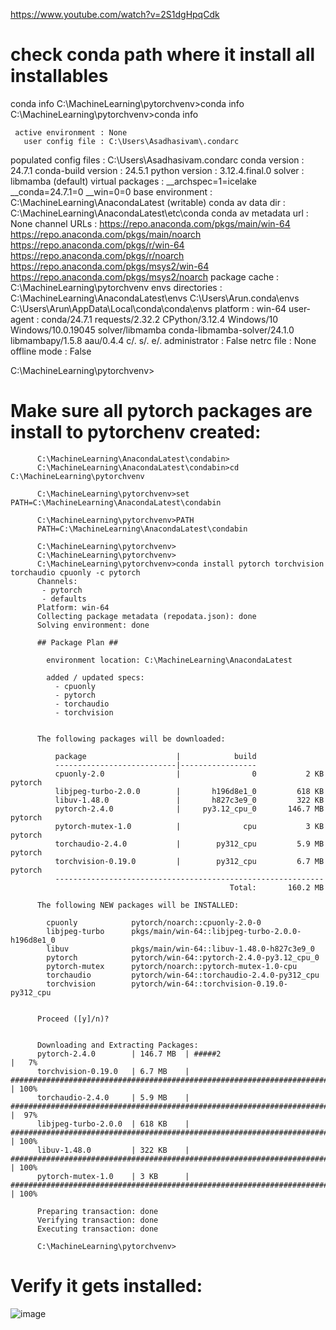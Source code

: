 
https://www.youtube.com/watch?v=2S1dgHpqCdk

check conda path where it install all installables
==================================================

conda info
          C:\MachineLearning\pytorchvenv>conda info
          C:\MachineLearning\pytorchvenv>conda info

     active environment : None
       user config file : C:\Users\Asadhasivam\.condarc
 populated config files : C:\Users\Asadhasivam\.condarc
          conda version : 24.7.1
    conda-build version : 24.5.1
         python version : 3.12.4.final.0
                 solver : libmamba (default)
       virtual packages : __archspec=1=icelake
                          __conda=24.7.1=0
                          __win=0=0
       base environment : C:\MachineLearning\AnacondaLatest  (writable)
      conda av data dir : C:\MachineLearning\AnacondaLatest\etc\conda
  conda av metadata url : None
           channel URLs : https://repo.anaconda.com/pkgs/main/win-64
                          https://repo.anaconda.com/pkgs/main/noarch
                          https://repo.anaconda.com/pkgs/r/win-64
                          https://repo.anaconda.com/pkgs/r/noarch
                          https://repo.anaconda.com/pkgs/msys2/win-64
                          https://repo.anaconda.com/pkgs/msys2/noarch
          package cache : C:\MachineLearning\pytorchvenv
       envs directories : C:\MachineLearning\AnacondaLatest\envs
                          C:\Users\Arun\.conda\envs
                          C:\Users\Arun\AppData\Local\conda\conda\envs
               platform : win-64
             user-agent : conda/24.7.1 requests/2.32.2 CPython/3.12.4 Windows/10 Windows/10.0.19045 solver/libmamba conda-libmamba-solver/24.1.0 libmambapy/1.5.8 aau/0.4.4 c/. s/. e/.
          administrator : False
             netrc file : None
           offline mode : False



C:\MachineLearning\pytorchvenv>

Make sure all pytorch packages are install to pytorchenv created:
====================================================================



          C:\MachineLearning\AnacondaLatest\condabin>
          C:\MachineLearning\AnacondaLatest\condabin>cd C:\MachineLearning\pytorchvenv
          
          C:\MachineLearning\pytorchvenv>set PATH=C:\MachineLearning\AnacondaLatest\condabin
          
          C:\MachineLearning\pytorchvenv>PATH
          PATH=C:\MachineLearning\AnacondaLatest\condabin
          
          C:\MachineLearning\pytorchvenv>
          C:\MachineLearning\pytorchvenv>
          C:\MachineLearning\pytorchvenv>conda install pytorch torchvision torchaudio cpuonly -c pytorch
          Channels:
           - pytorch
           - defaults
          Platform: win-64
          Collecting package metadata (repodata.json): done
          Solving environment: done
          
          ## Package Plan ##
          
            environment location: C:\MachineLearning\AnacondaLatest
          
            added / updated specs:
              - cpuonly
              - pytorch
              - torchaudio
              - torchvision
          
          
          The following packages will be downloaded:
          
              package                    |            build
              ---------------------------|-----------------
              cpuonly-2.0                |                0           2 KB  pytorch
              libjpeg-turbo-2.0.0        |       h196d8e1_0         618 KB
              libuv-1.48.0               |       h827c3e9_0         322 KB
              pytorch-2.4.0              |     py3.12_cpu_0       146.7 MB  pytorch
              pytorch-mutex-1.0          |              cpu           3 KB  pytorch
              torchaudio-2.4.0           |        py312_cpu         5.9 MB  pytorch
              torchvision-0.19.0         |        py312_cpu         6.7 MB  pytorch
              ------------------------------------------------------------
                                                     Total:       160.2 MB
          
          The following NEW packages will be INSTALLED:
          
            cpuonly            pytorch/noarch::cpuonly-2.0-0
            libjpeg-turbo      pkgs/main/win-64::libjpeg-turbo-2.0.0-h196d8e1_0
            libuv              pkgs/main/win-64::libuv-1.48.0-h827c3e9_0
            pytorch            pytorch/win-64::pytorch-2.4.0-py3.12_cpu_0
            pytorch-mutex      pytorch/noarch::pytorch-mutex-1.0-cpu
            torchaudio         pytorch/win-64::torchaudio-2.4.0-py312_cpu
            torchvision        pytorch/win-64::torchvision-0.19.0-py312_cpu
          
          
          Proceed ([y]/n)?
          
          
          Downloading and Extracting Packages:
          pytorch-2.4.0        | 146.7 MB  | #####2                                                                       |   7%
          torchvision-0.19.0   | 6.7 MB    | ###########################################################################7 | 100%
          torchaudio-2.4.0     | 5.9 MB    | #########################################################################3   |  97%
          libjpeg-turbo-2.0.0  | 618 KB    | ############################################################################ | 100%
          libuv-1.48.0         | 322 KB    | ############################################################################ | 100%
          pytorch-mutex-1.0    | 3 KB      | ############################################################################ | 100%
          
          Preparing transaction: done
          Verifying transaction: done
          Executing transaction: done
          
          C:\MachineLearning\pytorchvenv>


Verify it gets installed:
=========================


![image](https://github.com/user-attachments/assets/36e0673c-2c7a-41f0-8f8f-615952a722a6)



